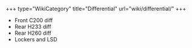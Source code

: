 +++
type="WikiCategory"
title="Differential"
url="wiki/differential/"
+++

*   Front C200 diff
*   Rear H233 diff
*   Rear H260 diff
*   Lockers and LSD

